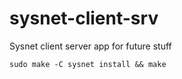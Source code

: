 # sysnet-client-srv
Sysnet client server app for future stuff

`sudo make -C sysnet install && make`
